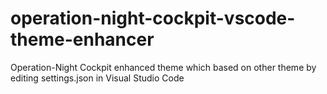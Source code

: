 # operation-night-cockpit-vscode-theme-enhancer
 Operation-Night Cockpit enhanced theme which based on other theme by editing settings.json in Visual Studio Code
